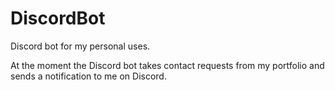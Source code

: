 # DiscordBot

Discord bot for my personal uses.

At the moment the Discord bot takes contact requests from my portfolio and sends a notification to me on Discord.
